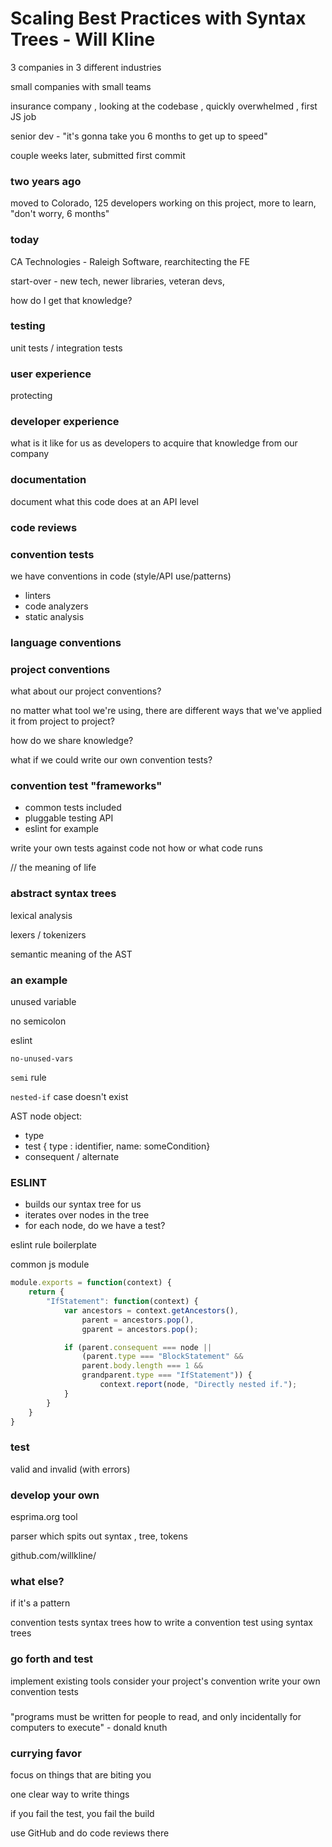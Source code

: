 # Scaling Best Practices with Syntax Trees - Will Kline

3 companies in 3 different industries

small companies with small teams

insurance company , looking at the codebase , quickly overwhelmed , first JS job

senior dev - "it's gonna take you 6 months to get up to speed"

couple weeks later, submitted first commit

### two years ago

moved to Colorado, 125 developers working on this project, more to learn, "don't worry, 6 months"

### today

CA Technologies - Raleigh Software, rearchitecting the FE

start-over - new tech, newer libraries, veteran devs, 

how do I get that knowledge? 

### testing

unit tests / integration tests

### user experience

protecting 

### developer experience

what is it like for us as developers to acquire that knowledge from our company

### documentation

document what this code does at an API level

### code reviews

### convention tests

we have conventions in code (style/API use/patterns)

 - linters
 - code analyzers
 - static analysis

### language conventions

### project conventions

what about our project conventions?

no matter what tool we're using, there are different ways that we've applied it from project to project?

how do we share knowledge?

what if we could write our own convention tests?

### convention test "frameworks"

 - common tests included
 - pluggable testing API
 - eslint for example

write your own tests against code not how or what code runs

// the meaning of life


### abstract syntax trees

lexical analysis

lexers / tokenizers

semantic meaning of the AST

### an example

unused variable

no semicolon

eslint

`no-unused-vars`

`semi` rule

`nested-if` case doesn't exist

AST node object:

 - type
 - test { type : identifier, name: someCondition}
 - consequent / alternate


### ESLINT 

 - builds our syntax tree for us
 - iterates over nodes in the tree
 - for each node, do we have a test?

eslint rule boilerplate 

common js module

```javascript
module.exports = function(context) {
    return {
        "IfStatement": function(context) {
            var ancestors = context.getAncestors(),
                parent = ancestors.pop(),
                gparent = ancestors.pop();

            if (parent.consequent === node ||
                (parent.type === "BlockStatement" && 
                parent.body.length === 1 &&
                grandparent.type === "IfStatement")) {
                    context.report(node, "Directly nested if.");
            }
        }
    }
}
```

### test 

valid and invalid (with errors)

### develop your own

esprima.org tool

parser which spits out syntax , tree, tokens

github.com/willkline/

### what else?

if it's a pattern 

convention tests
syntax trees
how to write a convention test using syntax trees

### go forth and test

implement existing tools
consider your project's convention
write your own convention tests

### 

"programs must be written for people to read, and only incidentally for computers to execute" - donald knuth

### currying favor

focus on things that are biting you

one clear way to write things

if you fail the test, you fail the build

use GitHub and do code reviews there

